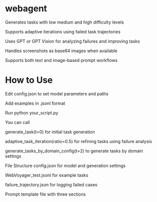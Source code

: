 # webagent
Generates tasks with low medium and high difficulty levels

Supports adaptive iterations using failed task trajectories

Uses GPT or GPT Vision for analyzing failures and improving tasks

Handles screenshots as base64 images when available

Supports both text and image-based prompt workflows

# How to Use

Edit config.json to set model parameters and paths

Add examples in .jsonl format

Run python your_script.py

You can call

generate_task(t=0) for initial task generation

adaptive_task_iteration(ratio=0.5) for refining tasks using failure analysis

generate_tasks_by_domain_config(t=2) to generate tasks by domain settings

File Structure
config.json for model and generation settings

WebVoyager_test.jsonl for example tasks

failure_trajectory.json for logging failed cases

Prompt template file with three sections